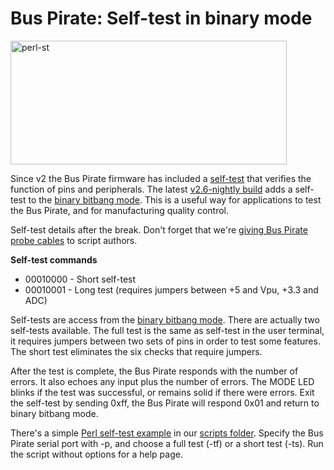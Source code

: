 <h1>Bus Pirate: Self-test in binary mode</h1>

<p><img src='http://wherelabs.files.wordpress.com/2009/10/perl-st.png?w=442&#038;h=198' alt='perl-st' height='198' width='442' title='perl-st' /></p>
<p>Since v2 the Bus Pirate firmware has included a <a href='http://dangerousprototypes.com/2009/07/28/bus-pirate-self-test-guide/'>self-test</a> that verifies the function of  pins and peripherals. The latest <a href='http://code.google.com/p/the-bus-pirate/source/browse/#svn/trunk/firmware/v2-nightly'>v2.6-nightly build</a> adds a self-test to the <a href='http://dangerousprototypes.com/2009/10/09/bus-pirate-raw-bitbang-mode/'>binary bitbang mode</a>. This is a useful way for applications to test the Bus Pirate, and for manufacturing quality control.</p>
<p>Self-test details after the break. Don't forget that we're <a href='http://dangerousprototypes.com/2009/10/14/free-probe-cables-for-your-binmode-scripts/'>giving Bus Pirate probe cables</a> to script authors.</p>

<p><span></span></p>
<p><strong>Self-test commands</strong></p>
<ul>
<li>00010000 - Short self-test</li>
<li>00010001 - Long test (requires jumpers between +5 and Vpu, +3.3 and ADC)</li>
</ul>
<p>Self-tests are access from the <a href='http://dangerousprototypes.com/2009/10/09/bus-pirate-raw-bitbang-mode/'>binary bitbang mode</a>. There are actually two self-tests available. The full test is the same as self-test in the user terminal, it requires jumpers between two sets of pins in order to test some features. The short test eliminates the six checks that require jumpers.</p>

<p>After the test is complete, the Bus Pirate responds with the number of errors. It also echoes any input plus the number of errors. The MODE LED blinks if the test was successful, or remains solid if there were errors. Exit the self-test by sending 0xff, the Bus Pirate will respond 0x01 and return to binary bitbang mode.</p>
<p>There's a simple <a href='http://code.google.com/p/the-bus-pirate/source/browse/trunk/scripts/selftest.pl'>Perl self-test example</a> in our <a href='http://code.google.com/p/the-bus-pirate/source/browse/#svn/trunk/scripts'>scripts folder</a>.  Specify the Bus Pirate serial port with -p, and choose a full test (-tf) or a short test (-ts). Run the script without options for a help page.</p>